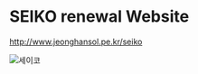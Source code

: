 # SEIKO renewal Website

http://www.jeonghansol.pe.kr/seiko

![세이코](https://user-images.githubusercontent.com/67579529/96587800-c3822e00-131d-11eb-85aa-2c60496f8dc4.png)
